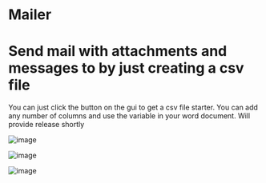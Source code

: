 # Mailer
<h1>Send mail with attachments and messages to by just creating a <strong>csv file</strong></h1>

<p>
You can just click the button on the gui to get a csv file starter. You can add any number of columns and use the variable in your word document.
Will provide release shortly
</p>

![image](https://user-images.githubusercontent.com/40588378/154472181-b2540c32-f943-4bd1-b48e-483bf9ec098d.png)

![image](https://user-images.githubusercontent.com/40588378/154472266-1d73b53b-e345-4b89-aafe-8cffba31cd30.png)

![image](https://user-images.githubusercontent.com/40588378/154472411-0a41249a-84c7-4803-920f-ebabb26ec345.png)
